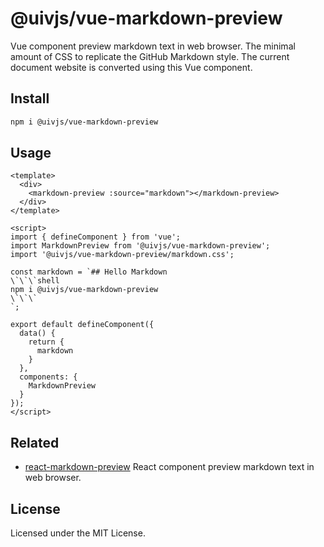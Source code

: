 @uivjs/vue-markdown-preview
===

Vue component preview markdown text in web browser. The minimal amount of CSS to replicate the GitHub Markdown style. The current document website is converted using this Vue component.

## Install

```bash
npm i @uivjs/vue-markdown-preview
```

## Usage

```vue
<template>
  <div>
    <markdown-preview :source="markdown"></markdown-preview>
  </div>
</template>

<script>
import { defineComponent } from 'vue';
import MarkdownPreview from '@uivjs/vue-markdown-preview';
import '@uivjs/vue-markdown-preview/markdown.css';

const markdown = `## Hello Markdown
\`\`\`shell
npm i @uivjs/vue-markdown-preview
\`\`\`
`;

export default defineComponent({
  data() {
    return {
      markdown
    }
  },
  components: {
    MarkdownPreview
  }
});
</script>
```
## Related

- [react-markdown-preview](https://github.com/uiwjs/react-markdown-preview) React component preview markdown text in web browser. 

## License

Licensed under the MIT License.
